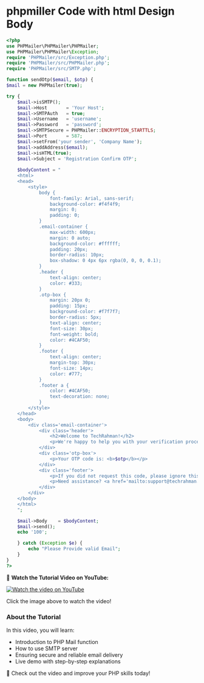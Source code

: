 




# phpmiller Code with html Design Body
```php
<?php
use PHPMailer\PHPMailer\PHPMailer;
use PHPMailer\PHPMailer\Exception;
require 'PHPMailer/src/Exception.php';
require 'PHPMailer/src/PHPMailer.php';
require 'PHPMailer/src/SMTP.php';

function sendOtp($email, $otp) {
$mail = new PHPMailer(true);

try {
    $mail->isSMTP();
    $mail->Host       = 'Your Host';
    $mail->SMTPAuth   = true;
    $mail->Username   = 'username'; 
    $mail->Password   = 'password'; 
    $mail->SMTPSecure = PHPMailer::ENCRYPTION_STARTTLS;
    $mail->Port       = 587; 
    $mail->setFrom('your sender', 'Company Name');
    $mail->addAddress($email);
    $mail->isHTML(true);
    $mail->Subject = 'Registration Confirm OTP';
    
    $bodyContent = "
    <html>
    <head>
        <style>
            body {
                font-family: Arial, sans-serif;
                background-color: #f4f4f9;
                margin: 0;
                padding: 0;
            }
            .email-container {
                max-width: 600px;
                margin: 0 auto;
                background-color: #ffffff;
                padding: 20px;
                border-radius: 10px;
                box-shadow: 0 4px 6px rgba(0, 0, 0, 0.1);
            }
            .header {
                text-align: center;
                color: #333;
            }
            .otp-box {
                margin: 20px 0;
                padding: 15px;
                background-color: #f7f7f7;
                border-radius: 5px;
                text-align: center;
                font-size: 30px;
                font-weight: bold;
                color: #4CAF50;
            }
            .footer {
                text-align: center;
                margin-top: 30px;
                font-size: 14px;
                color: #777;
            }
            .footer a {
                color: #4CAF50;
                text-decoration: none;
            }
        </style>
    </head>
    <body>
        <div class='email-container'>
            <div class='header'>
                <h2>Welcome to TechRahman!</h2>
                <p>We're happy to help you with your verification process.</p>
            </div>
            <div class='otp-box'>
                <p>Your OTP code is: <b>$otp</b></p>
            </div>
            <div class='footer'>
                <p>If you did not request this code, please ignore this email.</p>
                <p>Need assistance? <a href='mailto:support@techrahman.xyz'>Contact Support</a></p>
            </div>
        </div>
    </body>
    </html>
    ";

    $mail->Body    = $bodyContent;
    $mail->send();
    echo '100';

    } catch (Exception $e) {
        echo "Please Provide valid Email";
    }
}
?>
```

🎥 **Watch the Tutorial Video on YouTube:**  

[![Watch the video on YouTube](https://img.youtube.com/vi/rDF7ixOAJ1o/hqdefault.jpg)](https://www.youtube.com/watch?v=rDF7ixOAJ1o "PHP Mail Function Tutorial")


Click the image above to watch the video!


### About the Tutorial  
In this video, you will learn:  
- Introduction to PHP Mail function  
- How to use SMTP server  
- Ensuring secure and reliable email delivery  
- Live demo with step-by-step explanations  

🔗 Check out the video and improve your PHP skills today!
